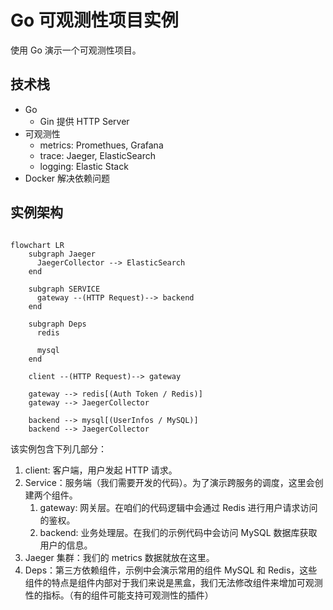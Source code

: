 # Go 可观测性项目实例

使用 Go 演示一个可观测性项目。

## 技术栈

- Go
  - Gin 提供 HTTP Server
- 可观测性
  - metrics: Promethues, Grafana
  - trace: Jaeger, ElasticSearch
  - logging: Elastic Stack
- Docker 解决依赖问题


## 实例架构

```mermaid

flowchart LR
    subgraph Jaeger
      JaegerCollector --> ElasticSearch
    end

    subgraph SERVICE
      gateway --(HTTP Request)--> backend
    end

    subgraph Deps
      redis

      mysql
    end

    client --(HTTP Request)--> gateway

    gateway --> redis[(Auth Token / Redis)]
    gateway --> JaegerCollector

    backend --> mysql[(UserInfos / MySQL)]
    backend --> JaegerCollector
```

该实例包含下列几部分：

1. client: 客户端，用户发起 HTTP 请求。
2. Service：服务端（我们需要开发的代码）。为了演示跨服务的调度，这里会创建两个组件。
   1. gateway: 网关层。在咱们的代码逻辑中会通过 Redis 进行用户请求访问的鉴权。
   2. backend: 业务处理层。在我们的示例代码中会访问 MySQL 数据库获取用户的信息。
3. Jaeger 集群：我们的 metrics 数据就放在这里。
4. Deps：第三方依赖组件，示例中会演示常用的组件 MySQL 和 Redis，这些组件的特点是组件内部对于我们来说是黑盒，我们无法修改组件来增加可观测性的指标。（有的组件可能支持可观测性的插件）
